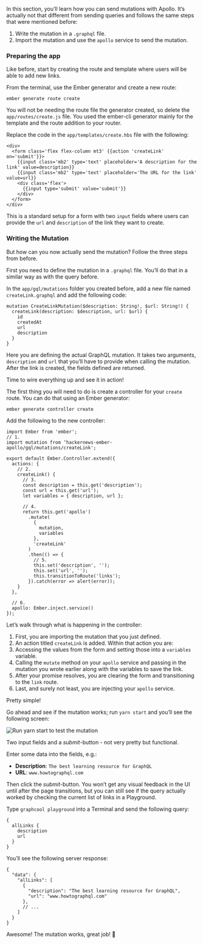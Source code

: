 In this section, you’ll learn how you can send mutations with Apollo. It’s actually not that different from sending queries and follows the same steps that were mentioned before:

1.  Write the mutation in a `.graphql` file.
2.  Import the mutation and use the `apollo` service to send the mutation.

### Preparing the app

Like before, start by creating the route and template where users will be able to add new links.

From the terminal, use the Ember generator and create a new route:

    ember generate route create

You will not be needing the route file the generator created, so delete the `app/routes/create.js` file. You used the ember-cli generator mainly for the template and the route addition to your router.

Replace the code in the `app/templates/create.hbs` file with the following:

    <div>
      <form class='flex flex-column mt3' {{action 'createLink' on='submit'}}>
        {{input class='mb2' type='text' placeholder='A description for the link' value=description}}
        {{input class='mb2' type='text' placeholder='The URL for the link' value=url}}
        <div class='flex'>
          {{input type='submit' value='submit'}}
        </div>
      </form>
    </div>

This is a standard setup for a form with two `input` fields where users can provide the `url` and `description` of the link they want to create.

### Writing the Mutation

But how can you now actually send the mutation? Follow the three steps from before.

First you need to define the mutation in a `.graphql` file. You’ll do that in a similar way as with the query before.

In the `app/gql/mutations` folder you created before, add a new file named `createLink.graphql` and add the following code:

    mutation CreateLinkMutation($description: String!, $url: String!) {
      createLink(description: $description, url: $url) {
        id
        createdAt
        url
        description
      }
    }

Here you are defining the actual GraphQL mutation. It takes two arguments, `description` and `url` that you’ll have to provide when calling the mutation. After the link is created, the fields defined are returned.

Time to wire everything up and see it in action!

The first thing you will need to do is create a controller for your `create` route. You can do that using an Ember generator:

    ember generate controller create

Add the following to the new controller:

    import Ember from 'ember';
    // 1.
    import mutation from ‘hackernews-ember-apollo/gql/mutations/createLink';

    export default Ember.Controller.extend({
      actions: {
        // 2.
        createLink() {
          // 3.
          const description = this.get('description');
          const url = this.get('url');
          let variables = { description, url };

          // 4.
          return this.get('apollo')
            .mutate(
              {
                mutation,
                variables
              },
              'createLink'
            )
            .then(() => {
              // 5.
              this.set('description', '');
              this.set('url', '');
              this.transitionToRoute('links');
            }).catch(error => alert(error));
        }
      },

      // 6.
      apollo: Ember.inject.service()
    });

Let’s walk through what is happening in the controller:

1.  First, you are importing the mutation that you just defined.
2.  An action titled `createLink` is added. Within that action you are:
3.  Accessing the values from the form and setting those into a `variables` variable.
4.  Calling the `mutate` method on your `apollo` service and passing in the mutation you wrote earlier along with the variables to save the link.
5.  After your promise resolves, you are clearing the form and transitioning to the `link` route.
6.  Last, and surely not least, you are injecting your `apollo` service.

Pretty simple!

Go ahead and see if the mutation works; run `yarn start` and you’ll see the following screen:

![Run yarn start to test the mutation](http://i.imgur.com/om3TXDz.png)

Two input fields and a _submit_-button - not very pretty but functional.

Enter some data into the fields, e.g.:

- **Description**: `The best learning resource for GraphQL`
- **URL**: `www.howtographql.com`

Then click the _submit_-button. You won’t get any visual feedback in the UI until after the page transitions, but you can still see if the query actually worked by checking the current list of links in a Playground.

Type `graphcool playground` into a Terminal and send the following query:

    {
      allLinks {
        description
        url
      }
    }

You’ll see the following server response:

    {
      "data": {
        "allLinks": [
          {
            "description": "The best learning resource for GraphQL",
            "url": "www.howtographql.com"
          },
          // ...
        ]
      }
    }

Awesome! The mutation works, great job! 💪
